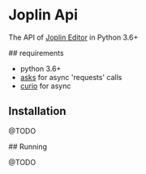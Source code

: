 # Joplin Api

The API of [Joplin Editor](https://joplin.cozic.net/) in Python 3.6+

## requirements

* python 3.6+
* [asks](https://github.com/theelous3/asks) for async 'requests' calls
* [curio](https://github.com/dabeaz/curio) for async 

## Installation 

@TODO

## Running 

@TODO
